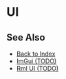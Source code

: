 # UI

<!-- PAGE IS TODO -->

## See Also

* [Back to Index](../index.md)
* [ImGui (TODO)](imgui.md)
* [Rml UI (TODO)](rmlui.md)
